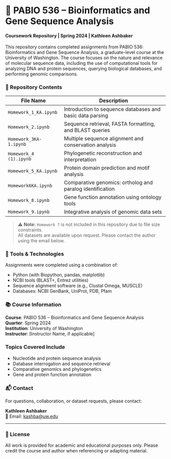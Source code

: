 # 🧬 PABIO 536 – Bioinformatics and Gene Sequence Analysis
#### Coursework Repository | Spring 2024 | Kathleen Ashbaker

This repository contains completed assignments from PABIO 536: Bioinformatics and Gene Sequence Analysis, a graduate-level course at the University of Washington. The course focuses on the nature and relevance of molecular sequence data, including the use of computational tools for analyzing DNA and protein sequences, querying biological databases, and performing genomic comparisons.

### 📁 Repository Contents

| File Name               | Description                                                   |
|------------------------|---------------------------------------------------------------|
| `Homework_1_KA.ipynb`  | Introduction to sequence databases and basic data parsing     |
| `Homework_2.ipynb`     | Sequence retrieval, FASTA formatting, and BLAST queries       |
| `Homework_3KA-1.ipynb` | Multiple sequence alignment and conservation analysis         |
| `Homework_4 (1).ipynb` | Phylogenetic reconstruction and interpretation                |
| `Homework_5_KA.ipynb`  | Protein domain prediction and motif analysis                  |
| `Homework6KA.ipynb`    | Comparative genomics: ortholog and paralog identification     |
| `Homework_8.ipynb`     | Gene function annotation using ontology tools                 |
| `Homework_9.ipynb`     | Integrative analysis of genomic data sets                     |

> ⚠️ **Note:** `Homework 7` is not included in this repository due to file size constraints.  
> All datasets are available upon request. Please contact the author using the email below.

### 🔧 Tools & Technologies

Assignments were completed using a combination of:

- Python (with Biopython, pandas, matplotlib)  
- NCBI tools (BLAST+, Entrez utilities)  
- Sequence alignment software (e.g., Clustal Omega, MUSCLE)  
- Databases: NCBI GenBank, UniProt, PDB, Pfam

### 📚 Course Information

**Course**: PABIO 536 – Bioinformatics and Gene Sequence Analysis  
**Quarter**: Spring 2024  
**Institution**: University of Washington  
**Instructor**: [Instructor Name, if applicable]

### Topics Covered Include

- Nucleotide and protein sequence analysis  
- Database interrogation and sequence retrieval  
- Comparative genomics and phylogenetics  
- Gene and protein function annotation

### 📬 Contact

For questions, collaboration, or dataset requests, please contact:

**Kathleen Ashbaker**  
📧 Email: [kashba@uw.edu](mailto:kashba@uw.edu)

---

### 📘 License

All work is provided for academic and educational purposes only. Please credit the course and author when referencing or adapting material.
